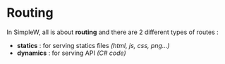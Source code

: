 # Routing

In SimpleW, all is about **routing** and there are 2 different types of routes :
* **statics** : for serving statics files _(html, js, css, png...)_
* **dynamics** : for serving API _(C# code)_
